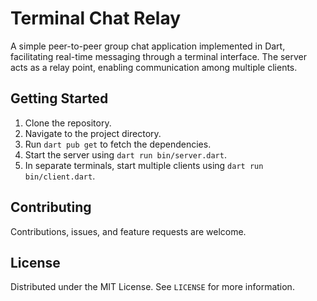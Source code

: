 # Terminal Chat Relay

A simple peer-to-peer group chat application implemented in Dart, facilitating real-time messaging through a terminal interface. The server acts as a relay point, enabling communication among multiple clients.

## Getting Started
1. Clone the repository.
1. Navigate to the project directory.
1. Run `dart pub get` to fetch the dependencies.
1. Start the server using `dart run bin/server.dart`.
1. In separate terminals, start multiple clients using `dart run bin/client.dart`.

## Contributing
Contributions, issues, and feature requests are welcome.

## License
Distributed under the MIT License. See `LICENSE` for more information.